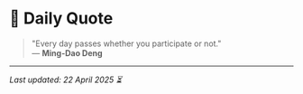 # 📜 Daily Quote

> "Every day passes whether you participate or not."  
> — **Ming-Dao Deng**

---

_Last updated: 22 April 2025 ⏳_
